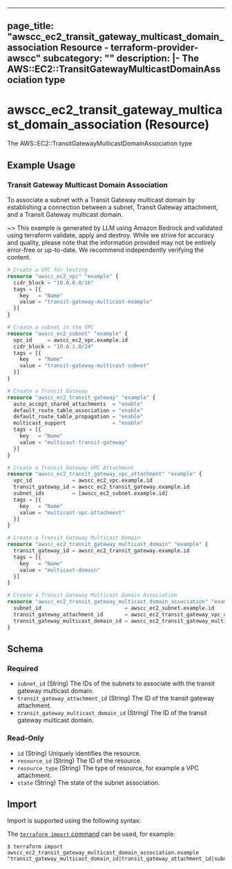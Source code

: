 
---
page_title: "awscc_ec2_transit_gateway_multicast_domain_association Resource - terraform-provider-awscc"
subcategory: ""
description: |-
  The AWS::EC2::TransitGatewayMulticastDomainAssociation type
---

# awscc_ec2_transit_gateway_multicast_domain_association (Resource)

The AWS::EC2::TransitGatewayMulticastDomainAssociation type

## Example Usage

### Transit Gateway Multicast Domain Association

To associate a subnet with a Transit Gateway multicast domain by establishing a connection between a subnet, Transit Gateway attachment, and a Transit Gateway multicast domain.

~> This example is generated by LLM using Amazon Bedrock and validated using terraform validate, apply and destroy. While we strive for accuracy and quality, please note that the information provided may not be entirely error-free or up-to-date. We recommend independently verifying the content.

```terraform
# Create a VPC for testing
resource "awscc_ec2_vpc" "example" {
  cidr_block = "10.0.0.0/16"
  tags = [{
    key   = "Name"
    value = "transit-gateway-multicast-example"
  }]
}

# Create a subnet in the VPC
resource "awscc_ec2_subnet" "example" {
  vpc_id     = awscc_ec2_vpc.example.id
  cidr_block = "10.0.1.0/24"
  tags = [{
    key   = "Name"
    value = "transit-gateway-multicast-subnet"
  }]
}

# Create a Transit Gateway
resource "awscc_ec2_transit_gateway" "example" {
  auto_accept_shared_attachments  = "enable"
  default_route_table_association = "enable"
  default_route_table_propagation = "enable"
  multicast_support               = "enable"
  tags = [{
    key   = "Name"
    value = "multicast-transit-gateway"
  }]
}

# Create a Transit Gateway VPC Attachment
resource "awscc_ec2_transit_gateway_vpc_attachment" "example" {
  vpc_id             = awscc_ec2_vpc.example.id
  transit_gateway_id = awscc_ec2_transit_gateway.example.id
  subnet_ids         = [awscc_ec2_subnet.example.id]
  tags = [{
    key   = "Name"
    value = "multicast-vpc-attachment"
  }]
}

# Create a Transit Gateway Multicast Domain
resource "awscc_ec2_transit_gateway_multicast_domain" "example" {
  transit_gateway_id = awscc_ec2_transit_gateway.example.id
  tags = [{
    key   = "Name"
    value = "multicast-domain"
  }]
}

# Create a Transit Gateway Multicast Domain Association
resource "awscc_ec2_transit_gateway_multicast_domain_association" "example" {
  subnet_id                           = awscc_ec2_subnet.example.id
  transit_gateway_attachment_id       = awscc_ec2_transit_gateway_vpc_attachment.example.id
  transit_gateway_multicast_domain_id = awscc_ec2_transit_gateway_multicast_domain.example.id
}
```

<!-- schema generated by tfplugindocs -->
## Schema

### Required

- `subnet_id` (String) The IDs of the subnets to associate with the transit gateway multicast domain.
- `transit_gateway_attachment_id` (String) The ID of the transit gateway attachment.
- `transit_gateway_multicast_domain_id` (String) The ID of the transit gateway multicast domain.

### Read-Only

- `id` (String) Uniquely identifies the resource.
- `resource_id` (String) The ID of the resource.
- `resource_type` (String) The type of resource, for example a VPC attachment.
- `state` (String) The state of the subnet association.

## Import

Import is supported using the following syntax:

The [`terraform import` command](https://developer.hashicorp.com/terraform/cli/commands/import) can be used, for example:

```shell
$ terraform import awscc_ec2_transit_gateway_multicast_domain_association.example "transit_gateway_multicast_domain_id|transit_gateway_attachment_id|subnet_id"
```
